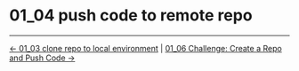 # 01_04 push code to remote repo
<!-- FooterStart -->
---
[← 01_03 clone repo to local environment](../01_04_clone_repo_to_local_environment/README.md) | [01_06 Challenge: Create a Repo and Push Code →](../01_06_challenge_create_a_repo_and_push_code/README.md)
<!-- FooterEnd -->
